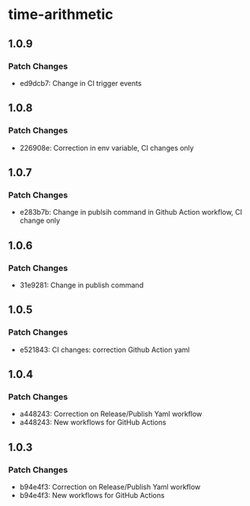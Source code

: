 # time-arithmetic

## 1.0.9

### Patch Changes

- ed9dcb7: Change in CI trigger events

## 1.0.8

### Patch Changes

- 226908e: Correction in env variable, CI changes only

## 1.0.7

### Patch Changes

- e283b7b: Change in publsih command in Github Action workflow, CI change only

## 1.0.6

### Patch Changes

- 31e9281: Change in publish command

## 1.0.5

### Patch Changes

- e521843: CI changes: correction Github Action yaml

## 1.0.4

### Patch Changes

- a448243: Correction on Release/Publish Yaml workflow
- a448243: New workflows for GitHub Actions

## 1.0.3

### Patch Changes

- b94e4f3: Correction on Release/Publish Yaml workflow
- b94e4f3: New workflows for GitHub Actions
